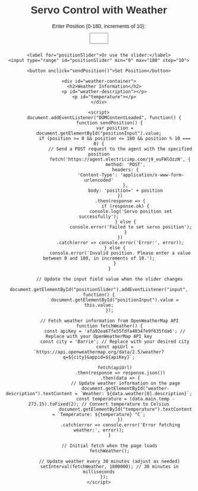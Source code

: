 <!DOCTYPE html>
<html lang="en">
<head>
    <meta charset="UTF-8">
    <meta http-equiv="X-UA-Compatible" content="IE=edge">
    <meta name="viewport" content="width=device-width, initial-scale=1.0">
    <title>Servo Control with Weather</title>
    <style>
        body {
            font-family: 'Arial', sans-serif;
            text-align: center;
            margin: 20px;
        }
        h1, h2 {
            color: #333;
        }
        label {
            display: block;
            margin: 10px 0;
        }
        input[type="number"] {
            width: 50px;
            padding: 5px;
            margin-bottom: 10px;
        }
        input[type="range"] {
            width: 80%;
            margin: 0 auto;
        }
        button {
            background-color: #4CAF50;
            color: white;
            padding: 10px 20px;
            border: none;
            border-radius: 5px;
            cursor: pointer;
        }
        button:hover {
            background-color: #45a049;
        }
        #weather-container {
            margin-top: 20px;
            border: 1px solid #ccc;
            padding: 10px;
        }
    </style>
</head>
<body>
    <h1>Servo Control with Weather</h1>
    <label for="positionInput">Enter Position (0-180, increments of 10): </label>
    <input type="number" id="positionInput" min="0" max="180" step="10">
    
    <label for="positionSlider">Or use the slider:</label>
    <input type="range" id="positionSlider" min="0" max="180" step="10">
    
    <button onclick="sendPosition()">Set Position</button>

    <div id="weather-container">
        <h2>Weather Information</h2>
        <p id="weather-description"></p>
        <p id="temperature"></p>
    </div>

    <script>
        document.addEventListener("DOMContentLoaded", function() {
            function sendPosition() {
                var position = document.getElementById("positionInput").value;
                if (position >= 0 && position <= 180 && position % 10 === 0) {
                    // Send a POST request to the agent with the specified position
                    fetch('https://agent.electricimp.com/j9_euFWlOzzN', {
                        method: 'POST',
                        headers: {
                            'Content-Type': 'application/x-www-form-urlencoded'
                        },
                        body: 'position=' + position
                    })
                    .then(response => {
                        if (response.ok) {
                            console.log('Servo position set successfully');
                        } else {
                            console.error('Failed to set servo position');
                        }
                    })
                    .catch(error => console.error('Error:', error));
                } else {
                    console.error('Invalid position. Please enter a value between 0 and 180, in increments of 10.');
                }
            }

            // Update the input field value when the slider changes
            document.getElementById("positionSlider").addEventListener("input", function() {
                document.getElementById("positionInput").value = this.value;
            });

            // Fetch weather information from OpenWeatherMap API
            function fetchWeather() {
                const apiKey = 'afa92ea67fe55fdfa48347e9f635fda6'; // Replace with your OpenWeatherMap API key
                const city = 'Barrie'; // Replace with your desired city
                const apiUrl = `https://api.openweathermap.org/data/2.5/weather?q=${city}&appid=${apiKey}`;

                fetch(apiUrl)
                    .then(response => response.json())
                    .then(data => {
                        // Update weather information on the page
                        document.getElementById("weather-description").textContent = `Weather: ${data.weather[0].description}`;
                        const temperature = (data.main.temp - 273.15).toFixed(2); // Convert temperature to Celsius
                        document.getElementById("temperature").textContent = `Temperature: ${temperature} °C`;
                    })
                    .catch(error => console.error('Error fetching weather:', error));
            }

            // Initial fetch when the page loads
            fetchWeather();

            // Update weather every 30 minutes (adjust as needed)
            setInterval(fetchWeather, 1800000); // 30 minutes in milliseconds
        });
    </script>
</body>
</html>
